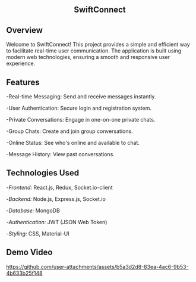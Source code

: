 
<div align = "center" ><h2> <b>SwiftConnect</b> </h2> </div> 

## Overview

Welcome to SwiftConnect! This project provides a simple and efficient way to facilitate real-time user communication. The application is built using modern web technologies, ensuring a smooth and responsive user experience.
## Features

-Real-time Messaging: Send and receive messages instantly.


-User Authentication: Secure login and registration system.


-Private Conversations: Engage in one-on-one private chats.


-Group Chats: Create and join group conversations.


-Online Status: See who's online and available to chat.


-Message History: View past conversations.



## Technologies Used

-_Frontend:_ React.js, Redux, Socket.io-client

-_Backend:_ Node.js, Express.js, Socket.io

-_Database:_ MongoDB

-_Authentication:_ JWT (JSON Web Token)

-_Styling:_ CSS, Material-UI


## Demo Video
https://github.com/user-attachments/assets/b5a3d2d8-83ea-4ac6-9b53-4b633b25f148



